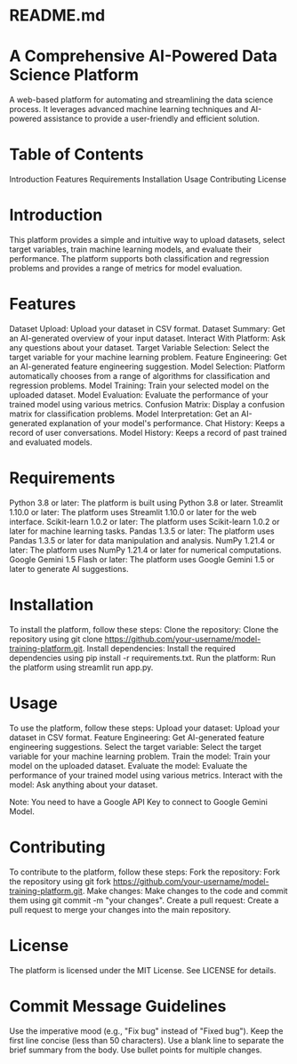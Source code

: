 # README.md

# A Comprehensive AI-Powered Data Science Platform
 A web-based platform for automating and streamlining the data science process. It leverages advanced machine learning techniques and AI-powered assistance to provide a user-friendly and efficient solution.

# Table of Contents
Introduction
Features
Requirements
Installation
Usage
Contributing
License

# Introduction
This platform provides a simple and intuitive way to upload datasets, select target variables, train machine learning models, and evaluate their performance. The platform supports both classification and regression problems and provides a range of metrics for model evaluation.

# Features
Dataset Upload: Upload your dataset in CSV format.
Dataset Summary: Get an AI-generated overview of your input dataset.
Interact With Platform: Ask any questions about your dataset.
Target Variable Selection: Select the target variable for your machine learning problem.
Feature Engineering: Get an AI-generated feature engineering suggestion.
Model Selection: Platform automatically chooses from a range of algorithms for classification and regression problems.
Model Training: Train your selected model on the uploaded dataset.
Model Evaluation: Evaluate the performance of your trained model using various metrics.
Confusion Matrix: Display a confusion matrix for classification problems.
Model Interpretation: Get an AI-generated explanation of your model's performance.
Chat History: Keeps a record of user conversations.
Model History: Keeps a record of past trained and evaluated models.

# Requirements
Python 3.8 or later: The platform is built using Python 3.8 or later.
Streamlit 1.10.0 or later: The platform uses Streamlit 1.10.0 or later for the web interface.
Scikit-learn 1.0.2 or later: The platform uses Scikit-learn 1.0.2 or later for machine learning tasks.
Pandas 1.3.5 or later: The platform uses Pandas 1.3.5 or later for data manipulation and analysis.
NumPy 1.21.4 or later: The platform uses NumPy 1.21.4 or later for numerical computations.
Google Gemini 1.5 Flash or later: The platform uses Google Gemini 1.5 or later to generate AI suggestions.

# Installation
To install the platform, follow these steps:
Clone the repository: Clone the repository using git clone https://github.com/your-username/model-training-platform.git.
Install dependencies: Install the required dependencies using pip install -r requirements.txt.
Run the platform: Run the platform using streamlit run app.py.

# Usage
To use the platform, follow these steps:
Upload your dataset: Upload your dataset in CSV format. 
Feature Engineering: Get AI-generated feature engineering suggestions.
Select the target variable: Select the target variable for your machine learning problem.
Train the model: Train your model on the uploaded dataset.
Evaluate the model: Evaluate the performance of your trained model using various metrics.
Interact with the model: Ask anything about your dataset.

Note: You need to have a Google API Key to connect to Google Gemini Model.

# Contributing
To contribute to the platform, follow these steps:
Fork the repository: Fork the repository using git fork https://github.com/your-username/model-training-platform.git.
Make changes: Make changes to the code and commit them using git commit -m "your changes".
Create a pull request: Create a pull request to merge your changes into the main repository.

# License
The platform is licensed under the MIT License. See LICENSE for details.

# Commit Message Guidelines
Use the imperative mood (e.g., "Fix bug" instead of "Fixed bug").
Keep the first line concise (less than 50 characters).
Use a blank line to separate the brief summary from the body.
Use bullet points for multiple changes.
